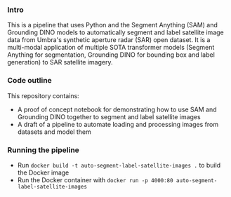 ### Intro
This is a pipeline that uses Python and the Segment Anything (SAM) and Grounding DINO models to automatically segment and label satellite image data from Umbra's synthetic aperture radar (SAR) open dataset.  It is a multi-modal application of multiple SOTA transformer models (Segment Anything for segmentation, Grounding DINO for bounding box and label generation) to SAR satellite imagery.  

### Code outline
This repository contains: 
* A proof of concept notebook for demonstrating how to use SAM and Grounding DINO together to segment and label satellite images
* A draft of a pipeline to automate loading and processing images from datasets and model them

### Running the pipeline
* Run `docker build -t auto-segment-label-satellite-images .` to build the Docker image
* Run the Docker container with `docker run -p 4000:80 auto-segment-label-satellite-images`